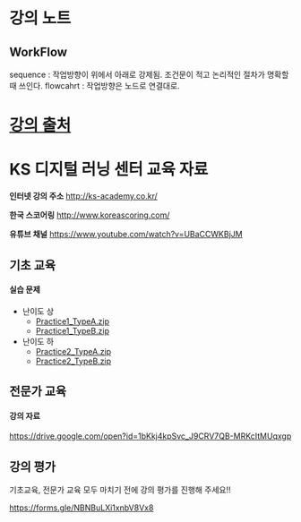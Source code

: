 # 강의 노트
## WorkFlow
sequence : 작업방향이 위에서 아래로 강제됨. 조건문이 적고 논리적인 절차가 명확할 때 쓰인다. 
flowcahrt : 작업방향은 노드로 연결대로. 


# [강의 출처](https://github.com/RPAKorea/RPA)

# KS 디지털 러닝 센터 교육 자료

**인터넷 강의 주소**  http://ks-academy.co.kr/

**한국 스코어링** http://www.koreascoring.com/

**유튜브 채널** https://www.youtube.com/watch?v=UBaCCWKBjJM

## 기초 교육

#### 실습 문제
- 난이도 상
  - [Practice1_TypeA.zip](https://github.com/RPAKorea/RPA/blob/master/Practice1_TypeA.zip)
  - [Practice1_TypeB.zip](https://github.com/RPAKorea/RPA/blob/master/Practice1_TypeB.zip)
- 난이도 하
  - [Practice2_TypeA.zip](https://github.com/RPAKorea/RPA/blob/master/Practice2_TypeA.zip)
  - [Practice2_TypeB.zip](https://github.com/RPAKorea/RPA/blob/master/Practice2_TypeB.zip)

## 전문가 교육

#### 강의 자료
https://drive.google.com/open?id=1bKkj4kpSvc_J9CRV7QB-MRKcItMUqxgp

## 강의 평가

기초교육, 전문가 교육 모두 마치기 전에 강의 평가를 진행해 주세요!!

https://forms.gle/NBNBuLXi1xnbV8Vx8